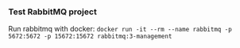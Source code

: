 ### Test RabbitMQ project

Run rabbitmq with docker: 
```docker run -it --rm --name rabbitmq -p 5672:5672 -p 15672:15672 rabbitmq:3-management```
